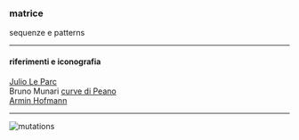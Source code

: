 ### matrice
sequenze e patterns  

***

#### riferimenti e iconografia
[Julio Le Parc](https://it.wikipedia.org/wiki/Julio_Le_Parc)  
Bruno Munari [curve di Peano](https://www.google.com/search?q=munari+peano+curve&sxsrf=ALeKk03xhLYpOSdM-kQADgK-tqQqil0LYg:1615458040374&source=lnms&tbm=isch&sa=X&ved=2ahUKEwjkjJWVgqjvAhUUQEEAHUnhAKEQ_AUoAXoECA8QAw&cshid=1615458070957279&biw=1280&bih=798)  
[Armin Hofmann](https://en.wikipedia.org/wiki/Armin_Hofmann)  

***

![mutations](https://github.com/alfredocalosci/DADU_DesignConcept_2021/tree/main/_esercizi/matrice/img/leParc_mutations.png)